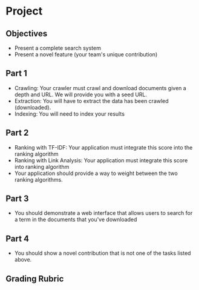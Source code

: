 # Project

## Objectives

* Present a complete search system
* Present a novel feature (your team's unique contribution)

## Part 1

* Crawling: Your crawler must crawl and download documents given a depth and URL.  We will provide you with a seed URL.
* Extraction: You will have to extract the data has been crawled (downloaded).
* Indexing: You will need to index your results

## Part 2

* Ranking with TF-IDF: Your application must integrate this score into the ranking algorithm
* Ranking with Link Analysis: Your application must integrate this score into ranking algorithm
* Your application should provide a way to weight between the two ranking algorithms.

## Part 3 

* You should demonstrate a web interface that allows users to search for a term in the documents that you've downloaded

## Part 4

* You should show a novel contribution that is not one of the tasks listed above.


## Grading Rubric

